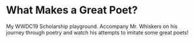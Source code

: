 # What Makes a Great Poet?
My WWDC19 Scholarship playground. Accompany Mr. Whiskers on his journey through poetry and watch his attempts to imitate some great poets! 

